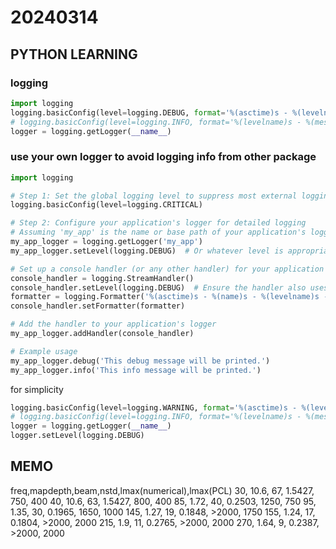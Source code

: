 # 20240314

## PYTHON LEARNING

### logging

```python
import logging
logging.basicConfig(level=logging.DEBUG, format='%(asctime)s - %(levelname)s - %(message)s')
# logging.basicConfig(level=logging.INFO, format='%(levelname)s - %(message)s')
logger = logging.getLogger(__name__)
```

### use your own logger to avoid logging info from other package

```python
import logging

# Step 1: Set the global logging level to suppress most external logging
logging.basicConfig(level=logging.CRITICAL)

# Step 2: Configure your application's logger for detailed logging
# Assuming 'my_app' is the name or base path of your application's loggers
my_app_logger = logging.getLogger('my_app')
my_app_logger.setLevel(logging.DEBUG)  # Or whatever level is appropriate for your app

# Set up a console handler (or any other handler) for your application's logger
console_handler = logging.StreamHandler()
console_handler.setLevel(logging.DEBUG)  # Ensure the handler also uses the desired level
formatter = logging.Formatter('%(asctime)s - %(name)s - %(levelname)s - %(message)s')
console_handler.setFormatter(formatter)

# Add the handler to your application's logger
my_app_logger.addHandler(console_handler)

# Example usage
my_app_logger.debug('This debug message will be printed.')
my_app_logger.info('This info message will be printed.')
```

for simplicity

```python
logging.basicConfig(level=logging.WARNING, format='%(asctime)s - %(levelname)s -%(name)s - %(message)s')
# logging.basicConfig(level=logging.INFO, format='%(levelname)s - %(message)s')
logger = logging.getLogger(__name__)
logger.setLevel(logging.DEBUG)
```

## MEMO

freq,mapdepth,beam,nstd,lmax(numerical),lmax(PCL) 30, 10.6, 67, 1.5427, 750, 400 40, 10.6, 63, 1.5427, 800, 400 85, 1.72, 40, 0.2503, 1250, 750 95, 1.35, 30, 0.1965, 1650, 1000 145, 1.27, 19, 0.1848, >2000, 1750 155, 1.24, 17, 0.1804, >2000, 2000 215, 1.9, 11, 0.2765, >2000, 2000 270, 1.64, 9, 0.2387, >2000, 2000
